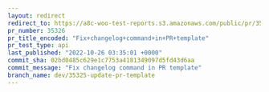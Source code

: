 ```yaml
---
layout: redirect
redirect_to: https://a8c-woo-test-reports.s3.amazonaws.com/public/pr/35326/api/index.html
pr_number: 35326
pr_title_encoded: "Fix+changelog+command+in+PR+template"
pr_test_type: api
last_published: "2022-10-26 03:35:01 +0000"
commit_sha: 02bd0485c629e1c7753a4181349097d5fd43d6aa
commit_message: "Fix changelog command in PR template"
branch_name: dev/35325-update-pr-template
---
```

